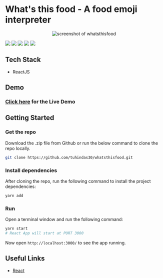# What's this food - A food emoji interpreter

<div align="center">
  <img alt="screenshot of whatsthisfood" src="https://i.imgur.com/dcnZJ6A.gif">
</div>

![](https://img.shields.io/website?url=https%3A%2Fwhatsthisfood.netlify.app)
![](https://img.shields.io/netlify/6ffb154a-00b4-4381-bbfb-d37ba3866d67)
![](https://img.shields.io/github/languages/count/tuhindas30/whatsthisfood)
![](https://img.shields.io/github/languages/top/tuhindas30/whatsthisfood)
![](https://img.shields.io/github/last-commit/tuhindas30/whatsthisfood)

## Tech Stack

- ReactJS

## Demo

### [Click here](https://whatsthisfood.netlify.app/) for the Live Demo

## Getting Started

### Get the repo

Download the .zip file from Github or run the below command to clone the repo locally.

```bash
git clone https://github.com/tuhindas30/whatsthisfood.git
```

### Install dependencies

After cloning the repo, run the following command to install the project dependencies:

```bash
yarn add
```

### Run

Open a terminal window and run the following command:

```bash
yarn start
# React App will start at PORT 3000
```

Now open `http://localhost:3000/` to see the app running.

## Useful Links

- [React](https://reactjs.org/)

